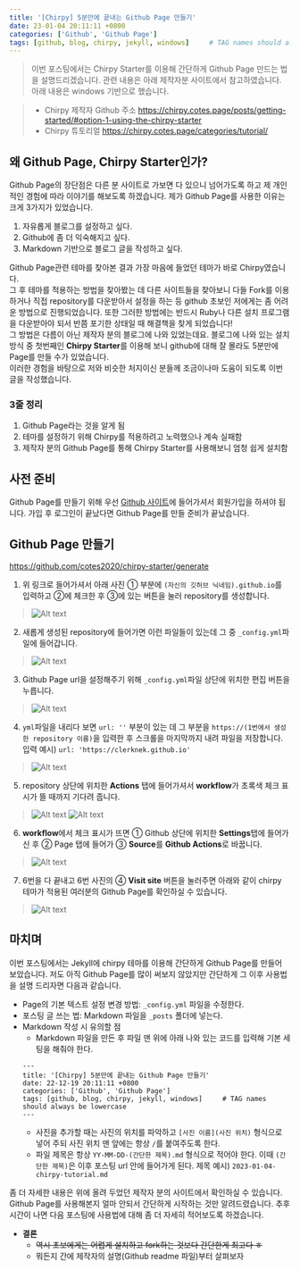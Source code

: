 ```yaml
---
title: '[Chirpy] 5분만에 끝내는 Github Page 만들기'
date: 23-01-04 20:11:11 +0800
categories: ['Github', 'Github Page']
tags: [github, blog, chirpy, jekyll, windows]     # TAG names should always be lowercase
---
```


> 이번 포스팅에서는 Chirpy Starter를 이용해 간단하게 Github Page 만드는 법을 설명드리겠습니다. 관련 내용은 아래 제작자분 사이트에서 참고하였습니다.
> 아래 내용은 windows 기반으로 했습니다.

> - Chirpy 제작자 Github 주소
> <https://chirpy.cotes.page/posts/getting-started/#option-1-using-the-chirpy-starter>
> - Chirpy 튜토리얼
> <https://chirpy.cotes.page/categories/tutorial/>

## 왜 Github Page, Chirpy Starter인가?
Github Page의 장단점은 다른 분 사이트로 가보면 다 있으니 넘어가도록 하고 제 개인적인 경험에 따라 이야기를 해보도록 하겠습니다. 제가 Github Page를 사용한 이유는 크게 3가지가 있었습니다. 
>
1. 자유롭게 블로그를 설정하고 싶다.
2. Github에 좀 더 익숙해지고 싶다.
3. Markdown 기반으로 블로그 글을 작성하고 싶다.
>

Github Page관련 테마를 찾아본 결과 가장 마음에 들었던 테마가 바로 Chirpy였습니다.  
그 후 테마를 적용하는 방법을 찾아봤는 데 다른 사이트들을 찾아보니 다들 Fork를 이용하거나 직접 repository를 다운받아서 설정을 하는 등 github 초보인 저에게는 좀 어려운 방법으로 진행되었습니다. 또한 그러한 방법에는 반드시 Ruby나 다른 설치 프로그램을 다운받아야 되서 반쯤 포기한 상태일 때 해결책을 찾게 되었습니다!  
그 방법은 다름이 아닌 제작자 분의 블로그에 나와 있었는데요. 블로그에 나와 있는 설치 방식 중 첫번째인 **Chirpy Starter**를 이용해 보니 github에 대해 잘 몰라도 5분만에 Page를 만들 수가 있었습니다.  
이러한 경험을 바탕으로 저와 비슷한 처지이신 분들께 조금이나마 도움이 되도록 이번 글을 작성했습니다.

### 3줄 정리
1. Github Page라는 것을 알게 됨
2. 테마를 설정하기 위해 Chirpy를 적용하려고 노력했으나 계속 실패함
3. 제작자 분의 Github Page를 통해 Chirpy Starter를 사용해보니 엄청 쉽게 설치함

## 사전 준비
Github Page를 만들기 위해 우선 [Github 사이트](https://github.com/)에 들어가셔서 회원가입을 하셔야 됩니다.
가입 후 로그인이 끝났다면 Github Page를 만들 준비가 끝났습니다.

## Github Page 만들기
<https://github.com/cotes2020/chirpy-starter/generate>
1. 위 링크로 들어가셔서 아래 사진 ① 부분에 `(자신의 깃허브 닉네임).github.io`를 입력하고 ②에 체크한 후 ③에 있는 버튼을 눌러 repository를 생성합니다.
>![Alt text](../../assets/img/githubpage/chirpy-tutorial_01_01.jpg)

2. 새롭게 생성된 repository에 들어가면 이런 파일들이 있는데 그 중 `_config.yml`파일에 들어갑니다.
>![Alt text](../../assets/img/githubpage/chirpy-tutorial_01_02.png)

3. Github Page url을 설정해주기 위해 `_config.yml`파일 상단에 위치한 편집 버튼을 누릅니다.
>![Alt text](../../assets/img/githubpage/chirpy-tutorial_01_03.png)

4. `yml`파일을 내리다 보면 `url: ''` 부분이 있는 데 그 부분을 `https://(1번에서 생성한 repository 이름)`을 입력한 후 스크롤을 마지막까지 내려 파일을 저장합니다. 
입력 예시) `url: 'https://clerknek.github.io'`
>![Alt text](../../assets/img/githubpage/chirpy-tutorial_01_04.png)

5. repository 상단에 위치한 **Actions** 탭에 들어가셔서 **workflow**가 초록색 체크 표시가 뜰 때까지 기다려 줍니다.
>![Alt text](../../assets/img/githubpage/chirpy-tutorial_01_05.png)
>![Alt text](../../assets/img/githubpage/chirpy-tutorial_01_06.png)

6. **workflow**에서 체크 표시가 뜨면 ① Github 상단에 위치한 **Settings**탭에 들어가신 후 ② Page 탭에 들어가 ③ **Source**를 **Github Actions**로 바꿉니다. 
>![Alt text](../../assets/img/githubpage/chirpy-tutorial_01_07.png)

7. 6번을 다 끝내고 6번 사진의 ④ **Visit site** 버튼을 눌러주면 아래와 같이 chirpy 테마가 적용된 여러분의 Github Page를 확인하실 수 있습니다.
>![Alt text](../../assets/img/githubpage/chirpy-tutorial_01_08.png)

## 마치며
이번 포스팅에서는 Jekyll에 chirpy 테마를 이용해 간단하게 Github Page를 만들어 보았습니다. 저도 아직 Github Page를 많이 써보지 않았지만 간단하게 그 이후 사용법을 설명 드리자면 다음과 같습니다.
- Page의 기본 텍스트 설정 변경 방법: `_config.yml` 파일을 수정한다.
- 포스팅 글 쓰는 법: Markdown 파일을 `_posts` 폴더에 넣는다.
- Markdown 작성 시 유의할 점
    - Markdown 파일을 만든 후 파일 맨 위에 아래 나와 있는 코드를 입력해 기본 세팅을 해줘야 한다.
    ```
    ---
    title: '[Chirpy] 5분만에 끝내는 Github Page 만들기'
    date: 22-12-19 20:11:11 +0800
    categories: ['Github', 'Github Page']
    tags: [github, blog, chirpy, jekyll, windows]     # TAG names should always be lowercase
    ---
    ```
    - 사진을 추가할 때는 사진의 위치를 파악하고 `[사진 이름](사진 위치)` 형식으로 넣어 주되 사진 위치 맨 앞에는 항상 `/`를 붙여주도록 한다.
    - 파일 제목은 항상 `YY-MM-DD-(간단한 제목).md` 형식으로 적어야 한다. 이때 `(간단한 제목)`은 이후 포스팅 url 안에 들어가게 된다. 
    제목 예시) `2023-01-04-chirpy-tutorial.md`

좀 더 자세한 내용은 위에 올려 두었던 제작자 분의 사이트에서 확인하실 수 있습니다. 
Github Page를 사용해본지 얼마 안되서 간단하게 시작하는 것만 알려드렸습니다. 추후 시간이 나면 다음 포스팅에 사용법에 대해 좀 더 자세히 적어보도록 하겠습니다.
- **결론**
    - ~~역시 초보에게는 어렵게 설치하고 fork하는 것보다 간단한게 최고다 ㅎ~~
    - 뭐든지 간에 제작자의 설명(Github readme 파일)부터 살펴보자